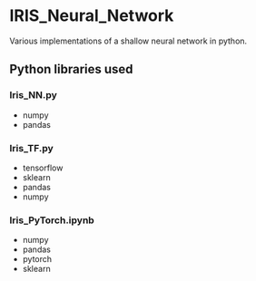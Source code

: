 # IRIS_Neural_Network
Various implementations of a shallow neural network in python.

## Python libraries used
### Iris_NN.py
* numpy
* pandas
### Iris_TF.py
* tensorflow
* sklearn
* pandas
* numpy
### Iris_PyTorch.ipynb
* numpy
* pandas
* pytorch
* sklearn

